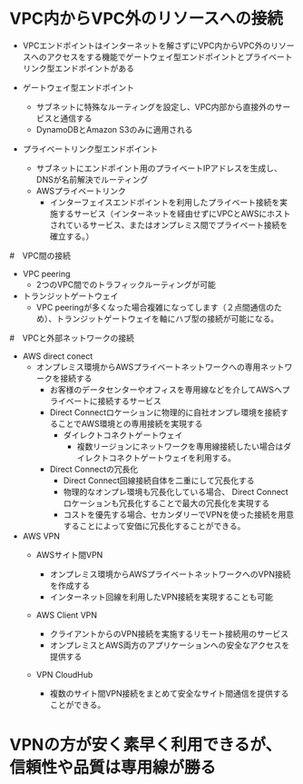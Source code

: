 # VPC内からVPC外のリソースへの接続
- VPCエンドポイントはインターネットを解さずにVPC内からVPC外のリソースへのアクセスをする機能でゲートウェイ型エンドポイントとプライベートリンク型エンドポイントがある
- ゲートウェイ型エンドポイント
  - サブネットに特殊なルーティングを設定し、VPC内部から直接外のサービスと通信する 
  - DynamoDBとAmazon S3のみに適用される
    
- プライベートリンク型エンドポイント
  - サブネットにエンドポイント用のプライベートIPアドレスを生成し、DNSが名前解決でルーティング
  - AWSプライベートリンク
    - インターフェイスエンドポイントを利用したプライベート接続を実施するサービス（インターネットを経由せずにVPCとAWSにホストされているサービス、またはオンプレミス間でプライベート接続を確立する。）
     
#　VPC間の接続
- VPC peering
  - 2つのVPC間でのトラフィックルーティングが可能
- トランジットゲートウェイ
  - VPC peeringが多くなった場合複雑になってします（２点間通信のため）、トランジットゲートウェイを軸にハブ型の接続が可能になる。

#　VPCと外部ネットワークの接続
- AWS direct conect
  - オンプレミス環境からAWSプライベートネットワークへの専用ネットワークを接続する
    - お客様のデータセンターやオフィスを専用線などを介してAWSへプライベートに接続するサービス
    - Direct Connectロケーションに物理的に自社オンプレ環境を接続することでAWS環境との専用接続を実現する
      - ダイレクトコネクトゲートウェイ
        - 複数リージョンにネットワークを専用線接続したい場合はダイレクトコネクトゲートウェイを利用する。
    - Direct Connectの冗長化
      - Direct Connect回線接続自体を二重にして冗長化する
      - 物理的なオンプレ環境も冗長化している場合、 Direct Connectロケーションも冗長化することで最大の冗長化を実現する
      - コストを優先する場合、セカンダリーでVPNを使った接続を用意することによって安価に冗長化することができる。
- AWS VPN
  - AWSサイト間VPN
    - オンプレミス環境からAWSプライベートネットワークへのVPN接続を作成する
    - インターネット回線を利用したVPN接続を実現することも可能

  - AWS Client VPN
    - クライアントからのVPN接続を実施するリモート接続用のサービス
    - オンプレミスとAWS両方のアプリケーションへの安全なアクセスを提供する
  - VPN CloudHub
    - 複数のサイト間VPN接続をまとめて安全なサイト間通信を提供することができる。
       
 # VPNの方が安く素早く利用できるが、信頼性や品質は専用線が勝る
 
